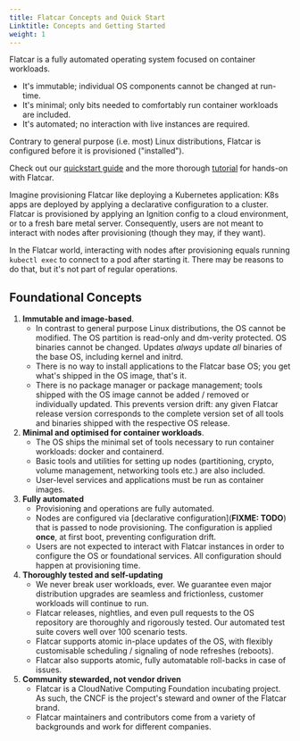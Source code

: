 ```yaml
---
title: Flatcar Concepts and Quick Start
Linktitle: Concepts and Getting Started 
weight: 1
---
```


Flatcar is a fully automated operating system focused on container workloads.
* It's immutable; individual OS components cannot be changed at run-time.
* It's minimal; only bits needed to comfortably run container workloads are included.
* It's automated; no interaction with live instances are required.

Contrary to general purpose (i.e. most) Linux distributions, Flatcar is configured before it is provisioned ("installed").

Check out our [quickstart guide](quickstart-guide) and the more thorough [tutorial](tutorial/) for hands-on with Flatcar.

Imagine provisioning Flatcar like deploying a Kubernetes application: K8s apps are deployed by applying a declarative configuration to a cluster.
Flatcar is provisioned by applying an Ignition config to a cloud environment, or to a fresh bare metal server.
Consequently, users are not meant to interact with nodes after provisioning (though they may, if they want).

In the Flatcar world, interacting with nodes after provisioning equals running `kubectl exec` to connect to a pod after starting it.
There may be reasons to do that, but it's not part of regular operations.

## Foundational Concepts

1. **Immutable and image-based**.
   * In contrast to general purpose Linux distributions, the OS cannot be modified.
     The OS partition is read-only and dm-verity protected. OS binaries cannot be changed.
     Updates _always_ update _all_ binaries of the base OS, including kernel and initrd.
   * There is no way to install applications to the Flatcar base OS; you get what's shipped in the OS image, that's it.
   * There is no package manager or package management; tools shipped with the OS image cannot be added / removed or individually updated.
     This prevents version drift: any given Flatcar release version corresponds to the complete version set of all tools and binaries shipped with the respective OS release.
2. **Minimal and optimised for container workloads**.
   * The OS ships the minimal set of tools necessary to run container workloads: docker and containerd.
   * Basic tools and utilities for setting up nodes (partitioning, crypto, volume management, networking tools etc.) are also included.
   * User-level services and applications must be run as container images.
3. **Fully automated**
   * Provisioning and operations are fully automated.
   * Nodes are configured via [declarative configuration](**FIXME: TODO**) that is passed to node provisioning.
     The configuration is applied **once**, at first boot, preventing configuration drift.
   * Users are not expected to interact with Flatcar instances in order to configure the OS or foundational services.
     All configuration should happen at provisioning time.
4. **Thoroughly tested and self-updating**
   * We never break user workloads, ever. We guarantee even major distribution upgrades are seamless and frictionless, customer workloads will continue to run.
   * Flatcar releases, nightlies, and even pull requests to the OS repository are thoroughly and rigorously tested. Our automated test suite covers well over 100 scenario tests.
   * Flatcar supports atomic in-place updates of the OS, with flexibly customisable scheduling / signaling of node refreshes (reboots).
   * Flatcar also supports atomic, fully automatable roll-backs in case of issues.
5. **Community stewarded, not vendor driven**
   * Flatcar is a CloudNative Computing Foundation incubating project. As such, the CNCF is the project's steward and owner of the Flatcar brand.
   * Flatcar maintainers and contributors come from a variety of backgrounds and work for different companies.
